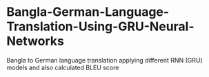 # Bangla-German-Language-Translation-Using-GRU-Neural-Networks
 Bangla to German language translation applying different RNN (GRU) models and also calculated BLEU score
